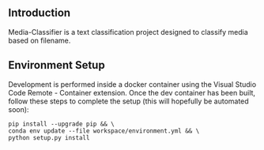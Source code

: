 ## Introduction
Media-Classifier is a text classification project designed to classify media based on filename.

## Environment Setup
Development is performed inside a docker container using the Visual Studio Code Remote - Container extension.  Once the dev container has been built, follow these steps to complete the setup (this will hopefully be automated soon):

```shell
pip install --upgrade pip && \
conda env update --file workspace/environment.yml && \
python setup.py install
```